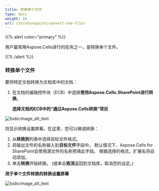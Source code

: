 ```yaml
---
title: 转换单个文件
type: docs
weight: 10
url: /zh/sharepoint/convert-one-file/
---
```


{{% alert color="primary" %}} 

用户最常用Aspose.Cells进行的任务之一，是转换单个文件。 

{{% /alert %}} 
### **转换单个文件**
要将特定文档转换为文档库中的文档： 

1. 在文档的编辑控件块（ECB）中选择**使用Aspose.Cells.SharePoint进行转换**。 

   **选择文档的ECB中的“通过Aspose.Cells转换”项目** 

![todo:image_alt_text](convert-one-file_1.png)



将显示转换设置屏幕。在这里，您可以微调转换：

1. 从**转换到**列表中选择目标文件格式。
1. 将输出文件的名称输入到**目标文件**字段中。
   默认情况下，Aspose.Cells for SharePoint会使用源文件的名称预填此字段。 
   根据选择的格式，扩展名将自动添加。
1. 单击**转换**开始转换。
   (或单击**取消**返回到文档库，取消您的设定。)

**用于单个文件转换的转换设置屏幕** 

![todo:image_alt_text](convert-one-file_2.png)
